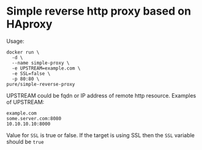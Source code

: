 # Simple reverse http proxy based on HAproxy

Usage:

```
docker run \
  -d \
  --name simple-proxy \
  -e UPSTREAM=example.com \
  -e SSL=false \
  -p 80:80 \
pure/simple-reverse-proxy
```

UPSTREAM could be fqdn or IP address of remote http resource. Examples of UPSTREAM:

```
example.com
some.server.com:8080
10.10.10.10:8000
```

Value for `SSL` is true or false. If the target is using SSL then the `SSL` variable should be `true`
